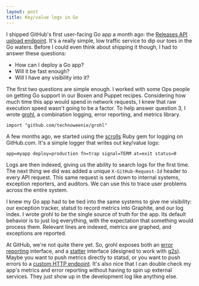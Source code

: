 ```yaml
---
layout: post
title: Key/value logs in Go
---
```


I shipped GitHub's first user-facing Go app a month ago: the [Releases API
upload endpoint][upload-api].  It's a really simple, low traffic service to dip
our toes in the Go waters.  Before I could even think about shipping it though,
I had to answer these questions:

* How can I deploy a Go app?
* Will it be fast enough?
* Will I have any visibility into it?

The first two questions are simple enough.  I worked with some Ops people on
getting Go support in our Boxen and Puppet recipes.  Considering how much time
this app would spend in network requests, I knew that raw execution speed wasn't
going to be a factor. To help answer question 3, I wrote [grohl][g], a
combination logging, error reporting, and metrics library.

    import "github.com/technoweenie/grohl"

A few months ago, we started using the [scrolls][s] Ruby gem for logging on
GitHub.com.  It's a simple logger that writes out key/value logs:

    app=myapp deploy=production fn=trap signal=TERM at=exit status=0

Logs are then indexed, giving us the ability to search logs for the first time.
The next thing we did was added a unique `X-GitHub-Request-Id` header to every
API request.  This same request is sent down to internal systems, exception
reporters, and auditors.  We can use this to trace user problems across the
entire system.

I knew my Go app had to be tied into the same systems to give me visibility:
our exception tracker, statsd to record metrics into Graphite, and
our log index.  I wrote grohl to be the single source of truth for the app.  Its
default behavior is to just log everything, with the expectation that something
would process them.  Relevant lines are indexed, metrics are graphed, and
exceptions are reported.

At GitHub, we're not quite there yet.  So, grohl exposes both an [error reporting][errors]
interface, and a [statter][statter] interface (designed to work with [g2s][g2s]).
Maybe you want to push metrics directly to statsd, or you want to push errors
to a [custom HTTP endpoint][haystack].  It's also nice that I can double check
my app's metrics and error reporting without having to spin up external services.
They just show up in the development log like anything else.

[upload-api]: http://developer.github.com/v3/repos/releases/#upload-a-release-asset
[g]: https://github.com/technoweenie/grohl
[s]: https://github.com/asenchi/scrolls
[errors]: https://github.com/technoweenie/grohl/blob/149d36ce630d7867ac5289be58b3eef7f92297ab/errors.go#L9-L11
[statter]: https://github.com/technoweenie/grohl/blob/149d36ce630d7867ac5289be58b3eef7f92297ab/statter.go#L10-L16
[g2s]: https://github.com/peterbourgon/g2s
[haystack]: https://github.com/github/go-opstocat/blob/master/haystack.go
